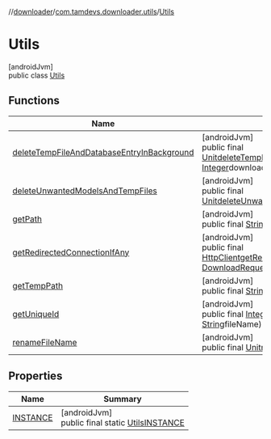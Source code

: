 //[downloader](../../../index.md)/[com.tamdevs.downloader.utils](../index.md)/[Utils](index.md)

# Utils

[androidJvm]\
public class [Utils](index.md)

## Functions

| Name | Summary |
|---|---|
| [deleteTempFileAndDatabaseEntryInBackground](delete-temp-file-and-database-entry-in-background.md) | [androidJvm]<br>public final [Unit](https://kotlinlang.org/api/latest/jvm/stdlib/kotlin/-unit/index.html)[deleteTempFileAndDatabaseEntryInBackground](delete-temp-file-and-database-entry-in-background.md)([String](https://developer.android.com/reference/kotlin/java/lang/String.html)path, [Integer](https://developer.android.com/reference/kotlin/java/lang/Integer.html)downloadId) |
| [deleteUnwantedModelsAndTempFiles](delete-unwanted-models-and-temp-files.md) | [androidJvm]<br>public final [Unit](https://kotlinlang.org/api/latest/jvm/stdlib/kotlin/-unit/index.html)[deleteUnwantedModelsAndTempFiles](delete-unwanted-models-and-temp-files.md)([Integer](https://developer.android.com/reference/kotlin/java/lang/Integer.html)days) |
| [getPath](get-path.md) | [androidJvm]<br>public final [String](https://developer.android.com/reference/kotlin/java/lang/String.html)[getPath](get-path.md)([String](https://developer.android.com/reference/kotlin/java/lang/String.html)dirPath, [String](https://developer.android.com/reference/kotlin/java/lang/String.html)fileName) |
| [getRedirectedConnectionIfAny](get-redirected-connection-if-any.md) | [androidJvm]<br>public final [HttpClient](../../com.tamdevs.downloader.httpclient/-http-client/index.md)[getRedirectedConnectionIfAny](get-redirected-connection-if-any.md)([HttpClient](../../com.tamdevs.downloader.httpclient/-http-client/index.md)httpClient, [DownloadRequest](../../com.tamdevs.downloader.request/-download-request/index.md)request) |
| [getTempPath](get-temp-path.md) | [androidJvm]<br>public final [String](https://developer.android.com/reference/kotlin/java/lang/String.html)[getTempPath](get-temp-path.md)([String](https://developer.android.com/reference/kotlin/java/lang/String.html)dirPath, [String](https://developer.android.com/reference/kotlin/java/lang/String.html)fileName) |
| [getUniqueId](get-unique-id.md) | [androidJvm]<br>public final [Integer](https://developer.android.com/reference/kotlin/java/lang/Integer.html)[getUniqueId](get-unique-id.md)([String](https://developer.android.com/reference/kotlin/java/lang/String.html)url, [String](https://developer.android.com/reference/kotlin/java/lang/String.html)dirPath, [String](https://developer.android.com/reference/kotlin/java/lang/String.html)fileName) |
| [renameFileName](rename-file-name.md) | [androidJvm]<br>public final [Unit](https://kotlinlang.org/api/latest/jvm/stdlib/kotlin/-unit/index.html)[renameFileName](rename-file-name.md)([String](https://developer.android.com/reference/kotlin/java/lang/String.html)oldPath, [String](https://developer.android.com/reference/kotlin/java/lang/String.html)newPath) |

## Properties

| Name | Summary |
|---|---|
| [INSTANCE](index.md#313340048%2FProperties%2F1725225430) | [androidJvm]<br>public final static [Utils](index.md)[INSTANCE](index.md#313340048%2FProperties%2F1725225430) |
